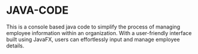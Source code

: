 # JAVA-CODE
This is a console based java code to simplify the process of managing employee information within an organization. With a user-friendly interface built using JavaFX, users can effortlessly input and manage employee details. 
